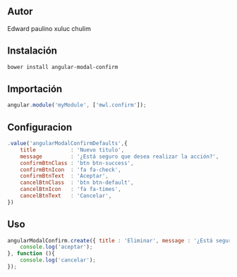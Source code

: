 ## Autor
Edward paulino xuluc chulim
  
## Instalación

```bash
bower install angular-modal-confirm
```
## Importación

```javascript
angular.module('myModule', ['mwl.confirm']);
```
## Configuracion

```javascript
.value('angularModalConfirmDefaults',{
    title           : 'Nuevo titulo',
    message         : '¿Está seguro que desea realizar la acción?',
    confirmBtnClass : 'btn btn-success',
    confirmBtnIcon  : 'fa fa-check',
    confirmBtnText  : 'Aceptar',
    cancelBtnClass  : 'btn btn-default',
    cancelBtnIcon   : 'fa fa-times',
    cancelBtnText   : 'Cancelar',
})
```
## Uso
```javascript
angularModalConfirm.create({ title : 'Eliminar', message : '¿Está seguro que desea eliminar el producto?' }).then( function (){
    console.log('aceptar');
}, function (){
    console.log('cancelar');
});
```